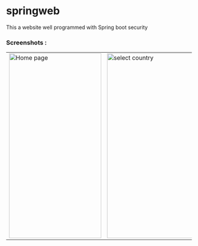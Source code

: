 # springweb
This a website well programmed with Spring boot security





 ### Screenshots : 
 
 <table align="center">
  <tr>
    <td><img src="https://user-images.githubusercontent.com/78819932/174809712-f01ac92a-dee3-4ad2-a5cb-9f93c2065eed.png" alt="Home page" style="width:250px;height:500px;"></td>
      <td><img src="https://user-images.githubusercontent.com/78819932/174812441-406bbf16-7131-4b0b-8523-a0f6829b0df9.png" alt="select country" style="width:250px;height:500px;"></td>
    <td><img src="https://user-images.githubusercontent.com/78819932/174811997-d58957d3-4b20-48e8-bfeb-ab4cfdcec299.png" alt="Sort cases" style="width:250px;height:500px;"></td>
    
   
  </tr>
  
  
   
</table><br><br>


 








